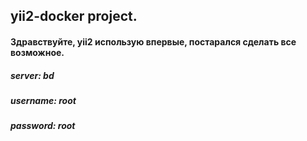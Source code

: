 ## yii2-docker project. 
#### Здравствуйте, yii2 использую впервые, постарался сделать все возможное.
##### server: bd
##### username: root
##### password: root
